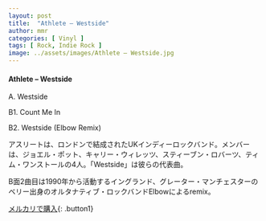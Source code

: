 ```yaml
---
layout: post
title:  "Athlete – Westside"
author: mmr
categories: [ Vinyl ]
tags: [ Rock, Indie Rock ]
image: ../assets/images/Athlete – Westside.jpg
---
```


#### Athlete – Westside

A. Westside

B1. Count Me In

B2. Westside (Elbow Remix)

アスリートは、ロンドンで結成されたUKインディーロックバンド。メンバーは、ジョエル・ポット、キャリー・ウィレッツ、スティーブン・ロバーツ、ティム・ワンストールの4人。「Westside」は彼らの代表曲。

B面2曲目は1990年から活動するイングランド、グレーター・マンチェスターのベリー出身のオルタナティブ・ロックバンドElbowによるremix。

[メルカリで購入](https://jp.mercari.com/item/m40673400916){: .button1}


